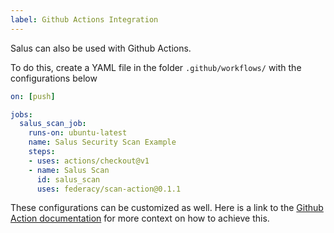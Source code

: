 ```yaml
---
label: Github Actions Integration
---
```


Salus can also be used with Github Actions. 

To do this, create a YAML file in the folder `.github/workflows/` with the configurations below

```yml .github/workflows/salus.yml
on: [push]

jobs:
  salus_scan_job:
    runs-on: ubuntu-latest
    name: Salus Security Scan Example
    steps:
    - uses: actions/checkout@v1
    - name: Salus Scan
      id: salus_scan
      uses: federacy/scan-action@0.1.1
```

These configurations can be customized as well. Here is a link to the [Github Action documentation](https://github.com/federacy/scan-action) for more context on how to achieve this. 